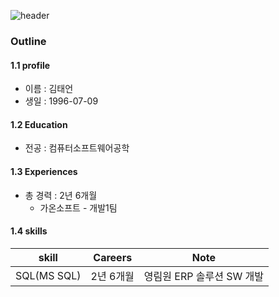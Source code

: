 ![header](https://capsule-render.vercel.app/api?type=wave&color=gradient&height=300&section=header&text=ktu0709'sgithub!!&fontSize=50)

### Outline

#### 1.1 profile
- 이름 : 김태언
- 생일 : 1996-07-09

#### 1.2 Education
- 전공 : 컴퓨터소프트웨어공학

#### 1.3 Experiences
- 총 경력 : 2년 6개월
    - 가온소프트 - 개발1팀 

#### 1.4 skills
| skill | Careers | Note |
| -------- | -------- | -------- |
| SQL(MS SQL) | 2년 6개월 | 영림원 ERP 솔루션 SW 개발 |



